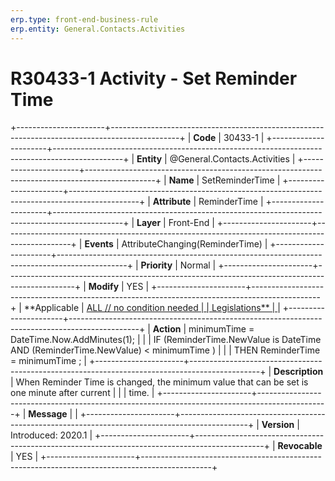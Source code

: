 ```yaml
---
erp.type: front-end-business-rule
erp.entity: General.Contacts.Activities
---
```


# R30433-1 Activity - Set Reminder Time
+----------------------+-----------------------------------------------------------------------------------------------+
| **Code**             | 30433-1                                                                                       |
+----------------------+-----------------------------------------------------------------------------------------------+
| **Entity**           | @General.Contacts.Activities                                                                                      |
+----------------------+-----------------------------------------------------------------------------------------------+
| **Name**             | SetReminderTime                                                                               |
+----------------------+-----------------------------------------------------------------------------------------------+
| **Attribute**        | ReminderTime                                                                                  |
+----------------------+-----------------------------------------------------------------------------------------------+
| **Layer**            | Front-End                                                                                     |
+----------------------+-----------------------------------------------------------------------------------------------+
| **Events**           | AttributeChanging(ReminderTime)                                                               |
+----------------------+-----------------------------------------------------------------------------------------------+
| **Priority**         | Normal                                                                                        |
+----------------------+-----------------------------------------------------------------------------------------------+
| **Modify**           | YES                                                                                           |
+----------------------+-----------------------------------------------------------------------------------------------+
| **Applicable         | [ALL // no condition needed                                                                   |
| Legislations**       | ](https://confluence.erp.net/display/techdoc/Country+Specific+Functionality)                  |
+----------------------+-----------------------------------------------------------------------------------------------+
| **Action**           | minimumTime = DateTime.Now.AddMinutes(1);                                                     |
|                      | IF (ReminderTime.NewValue is DateTime AND (ReminderTime.NewValue) \< minimumTime )            |
|                      | THEN ReminderTime = minimumTime ;                                                             |
+----------------------+-----------------------------------------------------------------------------------------------+
| **Description**      | When Reminder Time is changed, the minimum value that can be set is one minute after current  |
|                      | time.                                                                                         |
+----------------------+-----------------------------------------------------------------------------------------------+
| **Message**          |                                                                                               |
+----------------------+-----------------------------------------------------------------------------------------------+
| **Version**          | Introduced: 2020.1                                                                            |
+----------------------+-----------------------------------------------------------------------------------------------+
| **Revocable**        | YES                                                                                           |
+----------------------+-----------------------------------------------------------------------------------------------+

  

  

  
